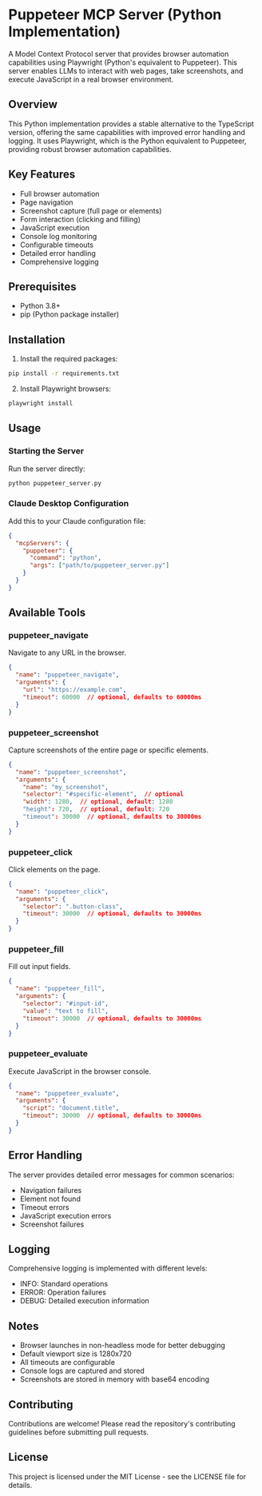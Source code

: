 # Puppeteer MCP Server (Python Implementation)

A Model Context Protocol server that provides browser automation capabilities using Playwright (Python's equivalent to Puppeteer). This server enables LLMs to interact with web pages, take screenshots, and execute JavaScript in a real browser environment.

## Overview
This Python implementation provides a stable alternative to the TypeScript version, offering the same capabilities with improved error handling and logging. It uses Playwright, which is the Python equivalent to Puppeteer, providing robust browser automation capabilities.

## Key Features
* Full browser automation
* Page navigation
* Screenshot capture (full page or elements)
* Form interaction (clicking and filling)
* JavaScript execution
* Console log monitoring
* Configurable timeouts
* Detailed error handling
* Comprehensive logging

## Prerequisites
* Python 3.8+
* pip (Python package installer)

## Installation
1. Install the required packages:
```bash
pip install -r requirements.txt
```

2. Install Playwright browsers:
```bash
playwright install
```

## Usage

### Starting the Server
Run the server directly:
```bash
python puppeteer_server.py
```

### Claude Desktop Configuration
Add this to your Claude configuration file:
```json
{
  "mcpServers": {
    "puppeteer": {
      "command": "python",
      "args": ["path/to/puppeteer_server.py"]
    }
  }
}
```

## Available Tools

### puppeteer_navigate
Navigate to any URL in the browser.
```json
{
  "name": "puppeteer_navigate",
  "arguments": {
    "url": "https://example.com",
    "timeout": 60000  // optional, defaults to 60000ms
  }
}
```

### puppeteer_screenshot
Capture screenshots of the entire page or specific elements.
```json
{
  "name": "puppeteer_screenshot",
  "arguments": {
    "name": "my_screenshot",
    "selector": "#specific-element",  // optional
    "width": 1280,  // optional, default: 1280
    "height": 720,  // optional, default: 720
    "timeout": 30000  // optional, defaults to 30000ms
  }
}
```

### puppeteer_click
Click elements on the page.
```json
{
  "name": "puppeteer_click",
  "arguments": {
    "selector": ".button-class",
    "timeout": 30000  // optional, defaults to 30000ms
  }
}
```

### puppeteer_fill
Fill out input fields.
```json
{
  "name": "puppeteer_fill",
  "arguments": {
    "selector": "#input-id",
    "value": "text to fill",
    "timeout": 30000  // optional, defaults to 30000ms
  }
}
```

### puppeteer_evaluate
Execute JavaScript in the browser console.
```json
{
  "name": "puppeteer_evaluate",
  "arguments": {
    "script": "document.title",
    "timeout": 30000  // optional, defaults to 30000ms
  }
}
```

## Error Handling
The server provides detailed error messages for common scenarios:
* Navigation failures
* Element not found
* Timeout errors
* JavaScript execution errors
* Screenshot failures

## Logging
Comprehensive logging is implemented with different levels:
* INFO: Standard operations
* ERROR: Operation failures
* DEBUG: Detailed execution information

## Notes
* Browser launches in non-headless mode for better debugging
* Default viewport size is 1280x720
* All timeouts are configurable
* Console logs are captured and stored
* Screenshots are stored in memory with base64 encoding

## Contributing
Contributions are welcome! Please read the repository's contributing guidelines before submitting pull requests.

## License
This project is licensed under the MIT License - see the LICENSE file for details.